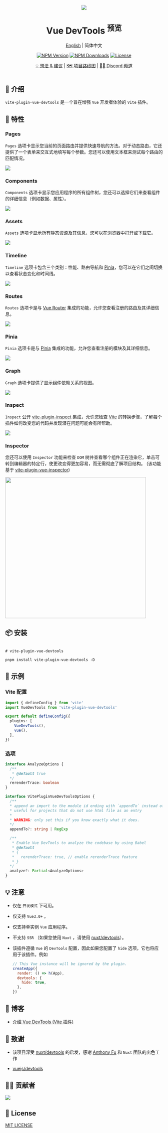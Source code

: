 <p align="center">
  <img src="https://github.com/webfansplz/vite-plugin-vue-devtools/raw/main/screenshots/bg.png" />
</p>
<h1 align="center">
Vue DevTools <sup>预览</sup>
</h1>

<p align="center">
<a href="./README.md">English</a> | 简体中文
</p>

<p align="center">
  <a href="https://www.npmjs.com/package/vite-plugin-vue-devtools" target="_blank" rel="noopener noreferrer"><img src="https://badgen.net/npm/v/vite-plugin-vue-devtools" alt="NPM Version" /></a>
  <a href="https://www.npmjs.com/package/vite-plugin-vue-devtools" target="_blank" rel="noopener noreferrer"><img src="https://badgen.net/npm/dt/vite-plugin-vue-devtools" alt="NPM Downloads" /></a>
 <a href="https://github.com/webfansplz/vite-plugin-vue-devtools/blob/main/LICENSE" target="_blank" rel="noopener noreferrer"><img src="https://badgen.net/github/license/webfansplz/vite-plugin-vue-devtools" alt="License" /></a>
</p>

<p align="center">
  <a href="https://github.com/webfansplz/vite-plugin-vue-devtools/discussions/1">💡 想法 & 建议</a> |
  <a href="https://github.com/webfansplz/vite-plugin-vue-devtools/discussions/2">🗺️ 项目路线图</a> |
  <a href="https://discord.gg/sHyy7gVPUG">🧑‍💻 Discord 频道</a> 
</p>

<p align="center">
<a href="https://stackblitz.com/edit/vitejs-vite-oxbwzk?file=vite.config.ts&view=preview"><img src="https://developer.stackblitz.com/img/open_in_stackblitz.svg" alt=""></a>
</p>


## 📖 介绍

`vite-plugin-vue-devtools` 是一个旨在增强 `Vue` 开发者体验的 `Vite` 插件。



## 🎉 特性

### Pages

`Pages` 选项卡显示您当前的页面路由并提供快速导航的方法。对于动态路由，它还提供了一个表单来交互式地填写每个参数。您还可以使用文本框来测试每个路由的匹配情况。

<img src="https://github.com/webfansplz/vite-plugin-vue-devtools/raw/main/screenshots/pages.png" />


### Components

`Components` 选项卡显示您应用程序的所有组件树，您还可以选择它们来查看组件的详细信息（例如数据、属性）。

<img src="https://github.com/webfansplz/vite-plugin-vue-devtools/raw/main/screenshots/components.png" />

### Assets

`Assets` 选项卡显示所有静态资源及其信息，您可以在浏览器中打开或下载它。

<img src="https://github.com/webfansplz/vite-plugin-vue-devtools/raw/main/screenshots/assets.png" />

### Timeline

`Timeline` 选项卡包含三个类别：性能、路由导航和 [Pinia](https://github.com/vuejs/pinia)，您可以在它们之间切换以查看状态变化和时间线。

<img src="https://github.com/webfansplz/vite-plugin-vue-devtools/raw/main/screenshots/timeline.png" />

### Routes

`Routes` 选项卡是与 [Vue Router](https://github.com/vuejs/router) 集成的功能，允许您查看注册的路由及其详细信息。

<img src="https://github.com/webfansplz/vite-plugin-vue-devtools/raw/main/screenshots/routes.png" />

### Pinia

`Pinia` 选项卡是与 [Pinia](https://github.com/vuejs/pinia) 集成的功能，允许您查看注册的模块及其详细信息。

<img src="https://github.com/webfansplz/vite-plugin-vue-devtools/raw/main/screenshots/pinia.png" />

### Graph

`Graph` 选项卡提供了显示组件依赖关系的视图。

<img src="https://github.com/webfansplz/vite-plugin-vue-devtools/raw/main/screenshots/graph.png" />

### Inspect

`Inspect` 公开 [vite-plugin-inspect](https://github.com/antfu/vite-plugin-inspect) 集成，允许您检查 [Vite](https://vitejs.dev/) 的转换步骤，了解每个插件如何改变您的代码并发现潜在问题可能会有所帮助。

<img src="https://github.com/webfansplz/vite-plugin-vue-devtools/raw/main/screenshots/inspect.png" />

### Inspector

您还可以使用 `Inspector` 功能来检查 `DOM` 树并查看哪个组件正在渲染它，单击可转到编辑器的特定行，使更改变得更加容易，而无需彻底了解项目结构。 (该功能基于 [vite-plugin-vue-inspector](https://github.com/webfansplz/vite-plugin-vue-inspector))

<img src="https://github.com/webfansplz/vite-plugin-vue-devtools/raw/main/screenshots/inspector.png" height=450 />

## 📦 安装

```

# vite-plugin-vue-devtools 

pnpm install vite-plugin-vue-devtools -D

```

## 🦄 示例

### Vite 配置

```ts
import { defineConfig } from 'vite'
import VueDevTools from 'vite-plugin-vue-devtools'

export default defineConfig({
  plugins: [
    VueDevTools(),
    vue(),
  ],
})
```

### 选项

```ts
interface AnalyzeOptions {
  /**
   * @default true
  */
  rerenderTrace: boolean
}

interface VitePluginVueDevToolsOptions {
  /**
  * append an import to the module id ending with `appendTo` instead of adding a script into body
  * useful for projects that do not use html file as an entry
  *
  * WARNING: only set this if you know exactly what it does.
  */
  appendTo?: string | RegExp

  /**
   * Enable Vue DevTools to analyze the codebase by using Babel
   * @default
   * {
   *   rerenderTrace: true, // enable rerenderTrace feature
   * }
  */
  analyze?: Partial<AnalyzeOptions>
}
```

## 💡 注意

- 仅在 `开发模式` 下可用。
- 仅支持 `Vue3.0+` 。
- 仅支持单实例 `Vue` 应用程序。
- 不支持 `SSR` （如果您使用 `Nuxt` ，请使用 [nuxt/devtools](https://github.com/nuxt/devtools)）。
- 该插件遵循 `Vue` 的 `DevTools` 配置，因此如果您配置了 `hide` 选项，它也将应用于该插件。例如

  ```js
  // This Vue instance will be ignored by the plugin.
  createApp({
    render: () => h(App),
    devtools: {
      hide: true,
    },
  })
  ```

## 📖 博客

- [介绍 Vue DevTools (Vite 插件)](https://gist.github.com/webfansplz/bc90a773a0dd474a34e043ab2d2a37a4)

## 🌸 致谢

- 该项目深受 [nuxt/devtools](https://github.com/nuxt/devtools) 的启发，感谢 [Anthony Fu](https://github.com/antfu) 和 `Nuxt` 团队的出色工作

- [vuejs/devtools](https://github.com/vuejs/devtools)


## 👨‍💻 贡献者

<a href="https://github.com/webfansplz/vite-plugin-vue-devtools/graphs/contributors">
  <img src="https://contrib.rocks/image?repo=webfansplz/vite-plugin-vue-devtools" />   
</a>    

## 📄 License

[MIT LICENSE](./LICENSE)

